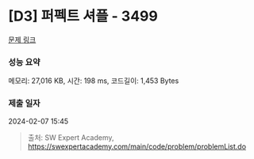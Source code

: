 # [D3] 퍼펙트 셔플 - 3499 

[문제 링크](https://swexpertacademy.com/main/code/problem/problemDetail.do?contestProbId=AWGsRbk6AQIDFAVW) 

### 성능 요약

메모리: 27,016 KB, 시간: 198 ms, 코드길이: 1,453 Bytes

### 제출 일자

2024-02-07 15:45



> 출처: SW Expert Academy, https://swexpertacademy.com/main/code/problem/problemList.do